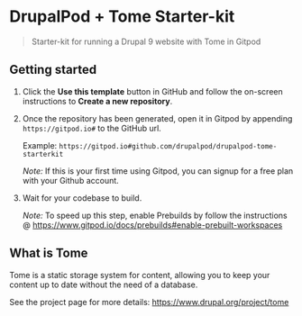 # DrupalPod + Tome Starter-kit

> Starter-kit for running a Drupal 9 website with Tome in Gitpod


## Getting started

1. Click the **Use this template** button in GitHub and follow the on-screen instructions to **Create a new repository**.

2. Once the repository has been generated, open it in Gitpod by appending `https://gitpod.io#` to the GitHub url.

   Example: `https://gitpod.io#github.com/drupalpod/drupalpod-tome-starterkit`

   _Note:_ If this is your first time using Gitpod, you can signup for a free plan with your Github account.

3. Wait for your codebase to build.

   _Note:_ To speed up this step, enable Prebuilds by follow the instructions @ https://www.gitpod.io/docs/prebuilds#enable-prebuilt-workspaces


## What is Tome

Tome is a static storage system for content, allowing you to keep your content up to date without the need of a database.

See the project page for more details: https://www.drupal.org/project/tome 
